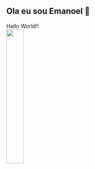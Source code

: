 ## Ola eu sou Emanoel 👋

<div class="menu">
Hello World!!
</div>
<img  height=30% width=auto src= "https://images.pexels.com/photos/546819/pexels-photo-546819.jpeg?auto=compress&cs=tinysrgb&w=1260&h=750&dpr=1">



